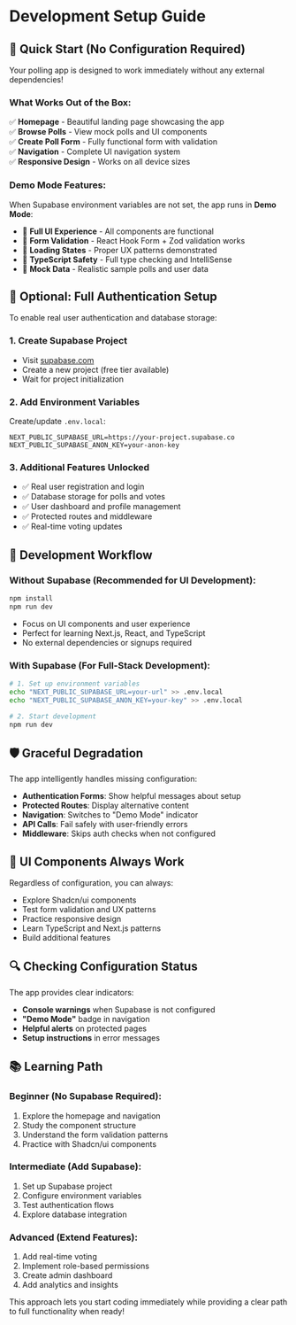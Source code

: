 # Development Setup Guide

## 🚀 Quick Start (No Configuration Required)

Your polling app is designed to work immediately without any external dependencies! 

### What Works Out of the Box:

✅ **Homepage** - Beautiful landing page showcasing the app  
✅ **Browse Polls** - View mock polls and UI components  
✅ **Create Poll Form** - Fully functional form with validation  
✅ **Navigation** - Complete UI navigation system  
✅ **Responsive Design** - Works on all device sizes  

### Demo Mode Features:

When Supabase environment variables are not set, the app runs in **Demo Mode**:

- 🎨 **Full UI Experience** - All components are functional
- 📝 **Form Validation** - React Hook Form + Zod validation works
- 🔄 **Loading States** - Proper UX patterns demonstrated
- 🎯 **TypeScript Safety** - Full type checking and IntelliSense
- 🎪 **Mock Data** - Realistic sample polls and user data

## 🔧 Optional: Full Authentication Setup

To enable real user authentication and database storage:

### 1. Create Supabase Project
- Visit [supabase.com](https://supabase.com)
- Create a new project (free tier available)
- Wait for project initialization

### 2. Add Environment Variables
Create/update `.env.local`:
```env
NEXT_PUBLIC_SUPABASE_URL=https://your-project.supabase.co
NEXT_PUBLIC_SUPABASE_ANON_KEY=your-anon-key
```

### 3. Additional Features Unlocked
- ✅ Real user registration and login
- ✅ Database storage for polls and votes
- ✅ User dashboard and profile management
- ✅ Protected routes and middleware
- ✅ Real-time voting updates

## 🎯 Development Workflow

### Without Supabase (Recommended for UI Development):
```bash
npm install
npm run dev
```
- Focus on UI components and user experience
- Perfect for learning Next.js, React, and TypeScript
- No external dependencies or signups required

### With Supabase (For Full-Stack Development):
```bash
# 1. Set up environment variables
echo "NEXT_PUBLIC_SUPABASE_URL=your-url" >> .env.local
echo "NEXT_PUBLIC_SUPABASE_ANON_KEY=your-key" >> .env.local

# 2. Start development
npm run dev
```

## 🛡️ Graceful Degradation

The app intelligently handles missing configuration:

- **Authentication Forms**: Show helpful messages about setup
- **Protected Routes**: Display alternative content
- **Navigation**: Switches to "Demo Mode" indicator
- **API Calls**: Fail safely with user-friendly errors
- **Middleware**: Skips auth checks when not configured

## 🎨 UI Components Always Work

Regardless of configuration, you can always:

- Explore Shadcn/ui components
- Test form validation and UX patterns
- Practice responsive design
- Learn TypeScript and Next.js patterns
- Build additional features

## 🔍 Checking Configuration Status

The app provides clear indicators:

- **Console warnings** when Supabase is not configured
- **"Demo Mode"** badge in navigation
- **Helpful alerts** on protected pages
- **Setup instructions** in error messages

## 📚 Learning Path

### Beginner (No Supabase Required):
1. Explore the homepage and navigation
2. Study the component structure
3. Understand the form validation patterns
4. Practice with Shadcn/ui components

### Intermediate (Add Supabase):
1. Set up Supabase project
2. Configure environment variables
3. Test authentication flows
4. Explore database integration

### Advanced (Extend Features):
1. Add real-time voting
2. Implement role-based permissions
3. Create admin dashboard
4. Add analytics and insights

This approach lets you start coding immediately while providing a clear path to full functionality when ready!
